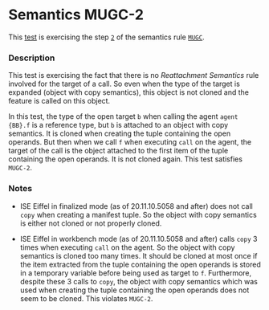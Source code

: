 # Semantics MUGC-2

This [test](.) is exercising the step [`2`](../Readme.md) of the semantics rule [`MUGC`](../../mugc/Readme.md).

### Description

This test is exercising the fact that there is no *Reattachment Semantics* rule involved for the target of a call. So even when the type of the target is expanded (object with copy semantics), this object is not cloned and the feature is called on this object.

In this test, the type of the open target `b` when calling the agent `agent {BB}.f` is a reference type, but `b` is attached to an object with copy semantics. It is cloned when creating the tuple containing the open operands. But then when we call `f` when executing `call` on the agent, the target of the call is the object attached to the first item of the tuple containing the open operands. It is not cloned again. This test satisfies `MUGC-2`.

### Notes

* ISE Eiffel in finalized mode (as of 20.11.10.5058 and after) does not call `copy` when creating a manifest tuple. So the object with copy semantics is either not cloned or not properly cloned.

* ISE Eiffel in workbench mode (as of 20.11.10.5058 and after) calls `copy` 3 times when executing `call` on the agent. So the object with copy semantics is cloned too many times. It should be cloned at most once if the item extracted from the tuple containing the open operands is stored in a temporary variable before being used as target to `f`. Furthermore, despite these 3 calls to `copy`, the object with copy semantics which was used when creating the tuple containing the open operands does not seem to be cloned. This violates `MUGC-2`.
